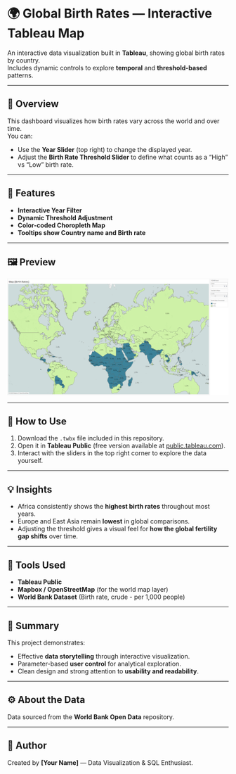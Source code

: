 # 🌍 Global Birth Rates — Interactive Tableau Map

An interactive data visualization built in **Tableau**, showing global birth rates by country.  
Includes dynamic controls to explore **temporal** and **threshold-based** patterns.  

---

## 🎯 Overview  

This dashboard visualizes how birth rates vary across the world and over time.  
You can:  
- Use the **Year Slider** (top right) to change the displayed year.  
- Adjust the **Birth Rate Threshold Slider** to define what counts as a “High” vs “Low” birth rate.

---

## 🧭 Features  

- **Interactive Year Filter**
- **Dynamic Threshold Adjustment**  
- **Color-coded Choropleth Map**
- **Tooltips show Country name and Birth rate** 

---

## 🖼️ Preview  

![Birth Rates Map](Map_Birth_Rates.png)

---

## 💾 How to Use  

1. Download the `.twbx` file included in this repository.  
2. Open it in **Tableau Public** (free version available at [public.tableau.com]([https://public.tableau.com](https://www.tableau.com/community/public))).  
3. Interact with the sliders in the top right corner to explore the data yourself.  

---

## 💡 Insights  

- Africa consistently shows the **highest birth rates** throughout most years.  
- Europe and East Asia remain **lowest** in global comparisons.  
- Adjusting the threshold gives a visual feel for **how the global fertility gap shifts** over time.  

---

## 🧰 Tools Used  

- **Tableau Public**  
- **Mapbox / OpenStreetMap** (for the world map layer)  
- **World Bank Dataset** (Birth rate, crude - per 1,000 people)  

---

## 💬 Summary  

This project demonstrates:  
- Effective **data storytelling** through interactive visualization.  
- Parameter-based **user control** for analytical exploration.  
- Clean design and strong attention to **usability and readability**.  

---

## ⚙️ About the Data  

Data sourced from the **World Bank Open Data** repository.  

---

## 🧠 Author  

Created by **[Your Name]** — Data Visualization & SQL Enthusiast.  

